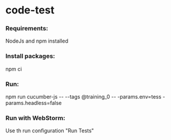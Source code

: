 # code-test

### Requirements:
NodeJs and npm installed

### Install packages:
npm ci

### Run:
npm run cucumber-js -- --tags @training_0 -- -params.env=tess -params.headless=false

### Run with WebStorm:
Use th run configuration "Run Tests"
